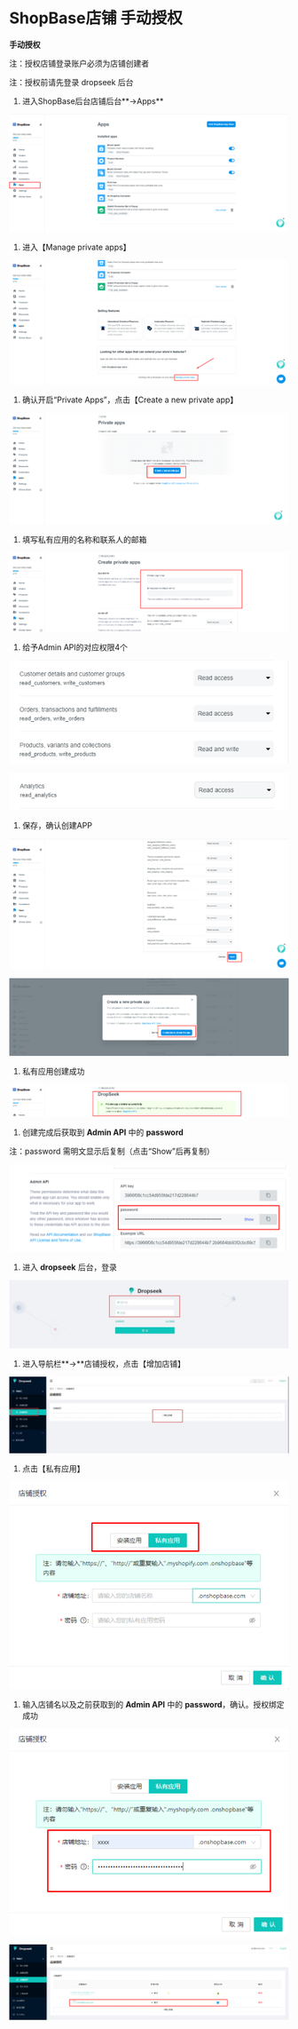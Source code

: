 # ShopBase店铺 手动授权

**手动授权**

注：授权店铺登录账户必须为店铺创建者

注：授权前请先登录 dropseek 后台

1. 进入ShopBase后台店铺后台**-&gt;Apps**

![](../.gitbook/assets/9%20%282%29.png)

1. 进入【Manage private apps】

![](../.gitbook/assets/10%20%283%29.png)

1. 确认开启“Private Apps”，点击【Create a new private app】

![](../.gitbook/assets/11%20%283%29.png)

1. 填写私有应用的名称和联系人的邮箱

![](../.gitbook/assets/12%20%282%29.png)

1. 给予Admin API的对应权限4个

![](../.gitbook/assets/13%20%283%29.png)

![](../.gitbook/assets/14%20%283%29.png)

1. 保存，确认创建APP

![](../.gitbook/assets/15%20%283%29.png)

![](../.gitbook/assets/16%20%283%29.png)

1. 私有应用创建成功

![](../.gitbook/assets/17%20%282%29.png)

1. 创建完成后获取到 **Admin API** 中的 **password**

注：password 需明文显示后复制（点击“Show”后再复制）

![](../.gitbook/assets/18%20%283%29.png)

1. 进入 **dropseek** 后台，登录

![](../.gitbook/assets/19%20%281%29.jpeg)

1. 进入导航栏**-&gt;**店铺授权，点击【增加店铺】

![](../.gitbook/assets/20%20%282%29.jpeg)

1. 点击【私有应用】

![](../.gitbook/assets/21%20%282%29.png)

1. 输入店铺名以及之前获取到的 **Admin API** 中的 **password**，确认。授权绑定成功

![](../.gitbook/assets/22%20%283%29.png)

![xxxx\_mosaic \(1\)](../.gitbook/assets/23%20%282%29.png)

